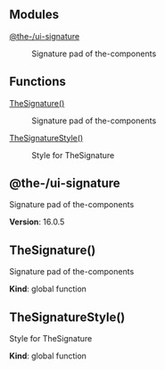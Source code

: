 <!--- Code generated by @the-/script-doc. DO NOT EDIT. -->

## Modules

<dl>
<dt><a href="#module_@the-/ui-signature">@the-/ui-signature</a></dt>
<dd><p>Signature pad of the-components</p>
</dd>
</dl>

## Functions

<dl>
<dt><a href="#TheSignature">TheSignature()</a></dt>
<dd><p>Signature pad of the-components</p>
</dd>
<dt><a href="#TheSignatureStyle">TheSignatureStyle()</a></dt>
<dd><p>Style for TheSignature</p>
</dd>
</dl>

<a name="module_@the-/ui-signature"></a>

## @the-/ui-signature
Signature pad of the-components

**Version**: 16.0.5  
<a name="TheSignature"></a>

## TheSignature()
Signature pad of the-components

**Kind**: global function  
<a name="TheSignatureStyle"></a>

## TheSignatureStyle()
Style for TheSignature

**Kind**: global function  
